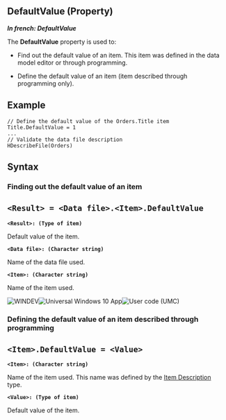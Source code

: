 


## DefaultValue (Property)

***In french: DefaultValue***
	



<a name="XUse"></a>
<a name="Use"></a>
<a name="description"></a>
The **DefaultValue** property is used to:

- Find out the default value of an item. This item was defined in the data model editor or through programming.

- Define the default value of an item (item described through programming only).





<a name="Example1"></a>
<a name="sample_code"></a>

## Example


```wl
// Define the default value of the Orders.Title item
Title.DefaultValue = 1
...
// Validate the data file description
HDescribeFile(Orders)
```

<a name="XSYNTAX"></a>
<a name="SYNTAX1"></a>

## Syntax

### Finding out the default value of an item

`<Result> = <Data file>.<Item>.DefaultValue`
---

**`<Result>: (Type of item)`**

Default value of the item.

**`<Data file>: (Character string)`**

Name of the data file used.

**`<Item>: (Character string)`**

Name of the item used.  


<a name="SYNTAX2"></a>
![WINDEV](https://doc.pcsoft.fr/ext/images/us/WD.png)![Universal Windows 10 App](https://doc.pcsoft.fr/ext/images/us/UNIVERSALAPP.png)![User code (UMC)](https://doc.pcsoft.fr/ext/images/us/MCU.png) 
### Defining the default value of an item described through programming

`<Item>.DefaultValue = <Value>`
---

**`<Item>: (Character string)`**

Name of the item used. This name was defined by the [Item Description](../WDLang4/1514071.md) type.

**`<Value>: (Type of item)`**

Default value of the item.  




